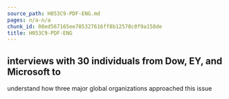 ```yaml
---
source_path: H053C9-PDF-ENG.md
pages: n/a-n/a
chunk_id: 08ed567165ee785327616ff8b12578c0f9a158de
title: H053C9-PDF-ENG
---
```

## interviews with 30 individuals from Dow, EY, and Microsoft to

understand how three major global organizations approached this issue
